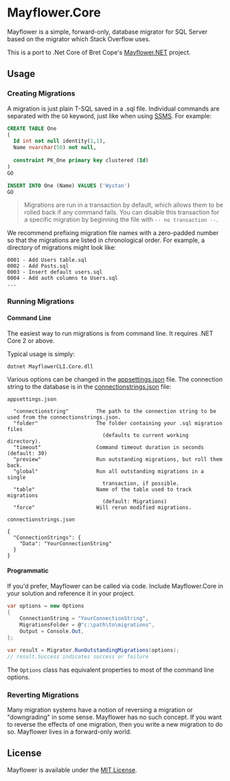 # Mayflower.Core

Mayflower is a simple, forward-only, database migrator for SQL Server based on the migrator which Stack Overflow uses.

This is a port to .Net Core of Bret Cope's [Mayflower.NET](https://github.com/bretcope/Mayflower.NET) project.  

## Usage

### Creating Migrations

A migration is just plain T-SQL saved in a .sql file. Individual commands are separated with the `GO` keyword, just like when using [SSMS](https://msdn.microsoft.com/en-us/library/mt238290.aspx). For example:

```sql
CREATE TABLE One
(
  Id int not null identity(1,1),
  Name nvarchar(50) not null,
  
  constraint PK_One primary key clustered (Id)
)
GO

INSERT INTO One (Name) VALUES ('Wystan')
GO
```

> Migrations are run in a transaction by default, which allows them to be rolled back if any command fails. You can disable this transaction for a specific migration by beginning the file with `-- no transaction --`.

We recommend prefixing migration file names with a zero-padded number so that the migrations are listed in chronological order. For example, a directory of migrations might look like:

```
0001 - Add Users table.sql
0002 - Add Posts.sql
0003 - Insert default users.sql
0004 - Add auth columns to Users.sql
...
```

### Running Migrations

#### Command Line

The easiest way to run migrations is from command line. It requires .NET Core 2 or above.

Typical usage is simply:

```
dotnet MayflowerCLI.Core.dll
```

Various options can be changed in the [appsettings.json](https://github.com/attilaszasz/Mayflower.Core/blob/master/MayflowerCLI.Core/appsettings.json) file. The connection string to the database is in the [connectionstrings.json](https://github.com/attilaszasz/Mayflower.Core/blob/master/MayflowerCLI.Core/connectionstrings.json) file:

```
appsettings.json

  "connectionstring"         The path to the connection string to be used from the connectionstrings.json.
  "folder"                   The folder containing your .sql migration files
                               (defaults to current working directory).
  "timeout"                  Command timeout duration in seconds (default: 30)
  "preview"                  Run outstanding migrations, but roll them back.
  "global"                   Run all outstanding migrations in a single
                               transaction, if possible.
  "table"                    Name of the table used to track migrations
                               (default: Migrations)
  "force"                    Will rerun modified migrations.
```

```
connectionstrings.json

{
  "ConnectionStrings": {
    "Data": "YourConnectionString"
  }
}
```
#### Programmatic

If you'd prefer, Mayflower can be called via code. Include Mayflower.Core in your solution and reference it in your project.

```csharp
var options = new Options
{
    ConnectionString = "YourConnectionString",
    MigrationsFolder = @"c:\path\to\migrations",
    Output = Console.Out,
};

var result = Migrator.RunOutstandingMigrations(options);
// result.Success indicates success or failure
```

The `Options` class has equivalent properties to most of the command line options.

### Reverting Migrations

Many migration systems have a notion of reversing a migration or "downgrading" in some sense. Mayflower has no such concept. If you want to reverse the effects of one migration, then you write a new migration to do so. Mayflower lives in a forward-only world.

## License

Mayflower is available under the [MIT License](https://github.com/attilaszasz/Mayflower.Core/blob/master/LICENSE).
